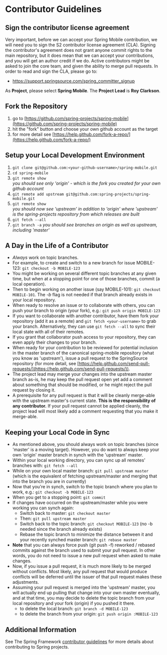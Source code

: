 # Contributor Guidelines

## Sign the contributor license agreement

Very important, before we can accept your Spring Mobile contribution, we will need you to sign the S2 contributor license agreement (CLA). Signing the contributor's agreement does not grant anyone commit rights to the main repository, but it does mean that we can accept your contributions, and you will get an author credit if we do. Active contributors might be asked to join the core team, and given the ability to merge pull requests. In order to read and sign the CLA, please go to:

* https://support.springsource.com/spring_committer_signup

As **Project**, please select **Spring Mobile**. The **Project Lead** is **Roy Clarkson**.


## Fork the Repository

1. go to [https://github.com/spring-projects/spring-mobile](https://github.com/spring-projects/spring-mobile)
2. hit the "fork" button and choose your own github account as the target
3. for more detail see [https://help.github.com/fork-a-repo/](https://help.github.com/fork-a-repo/)

## Setup your Local Development Environment

1. `git clone git@github.com:<your-github-username>/spring-mobile.git`
2. `cd spring-mobile`
3. `git remote show`  
_you should see only 'origin' - which is the fork you created for your own github account_
4. `git remote add upstream git@github.com:spring-projects/spring-mobile.git`
5. `git remote show`  
_you should now see 'upstream' in addition to 'origin' where 'upstream' is the spring-projects repository from which releases are built_
6. `git fetch --all`
7. `git branch -a`
_you should see branches on origin as well as upstream, including 'master'_


## A Day in the Life of a Contributor

* _Always_ work on topic branches.
* For example, to create and switch to a new branch for issue MOBILE-123: `git checkout -b MOBILE-123`
* You might be working on several different topic branches at any given time, but when at a stopping point for one of those branches, commit (a local operation).
* Then to begin working on another issue (say MOBILE-101): `git checkout MOBILE-101`. The _-b_ flag is not needed if that branch already exists in your local repository.
* When ready to resolve an issue or to collaborate with others, you can push your branch to origin (your fork), e.g.: `git push origin MOBILE-123`
* If you want to collaborate with another contributor, have them fork your repository (add it as a remote) and `git fetch <your-username>` to grab your branch. Alternatively, they can use `git fetch --all` to sync their local state with all of their remotes.
* If you grant that collaborator push access to your repository, they can even apply their changes to your branch.
* When ready for your contribution to be reviewed for potential inclusion in the master branch of the canonical spring-mobile repository (what you know as 'upstream'), issue a pull request to the SpringSource repository (for more detail, see [https://help.github.com/send-pull-requests/](https://help.github.com/send-pull-requests/)).
* The project lead may merge your changes into the upstream master branch as-is, he may keep the pull request open yet add a comment about something that should be modified, or he might reject the pull request by closing it.
* A prerequisite for any pull request is that it will be cleanly merge-able with the upstream master's current state. **This is the responsibility of any contributor.** If your pull request cannot be applied cleanly, the project lead will most likely add a comment requesting that you make it merge-able.


## Keeping your Local Code in Sync

* As mentioned above, you should always work on topic branches (since 'master' is a moving target). However, you do want to always keep your own 'origin' master branch in synch with the 'upstream' master.
* Within your local working directory, you can sync up all remotes' branches with: `git fetch --all`
* While on your own local master branch: `git pull upstream master` (which is the equivalent of fetching upstream/master and merging that into the branch you are in currently)
* Now that you're in synch, switch to the topic branch where you plan to work, e.g.: `git checkout -b MOBILE-123`
* When you get to a stopping point: `git commit`
* If changes have occurred on the upstream/master while you were working you can synch again:
    - Switch back to master: `git checkout master`
    - Then: `git pull upstream master`
    - Switch back to the topic branch: `git checkout MOBILE-123` (no -b needed since the branch already exists)
    - Rebase the topic branch to minimize the distance between it and your recently synched master branch: `git rebase master`
* **Note** that you can always force push (git push -f) reworked / rebased commits against the branch used to submit your pull request. In other words, you do not need to issue a new pull request when asked to make changes.
* Now, if you issue a pull request, it is much more likely to be merged without conflicts. Most likely, any pull request that would produce conflicts will be deferred until the issuer of that pull request makes these adjustments.
* Assuming your pull request is merged into the 'upstream' master, you will actually end up pulling that change into your own master eventually, and at that time, you may decide to delete the topic branch from your local repository and your fork (origin) if you pushed it there.
    - to delete the local branch: `git branch -d MOBILE-123`
    - to delete the branch from your origin: `git push origin :MOBILE-123`


## Additional Information

See The Spring Framework [contributor guidelines](https://github.com/spring-projects/spring-framework/blob/master/CONTRIBUTING.md) for more details about contributing to Spring projects.
